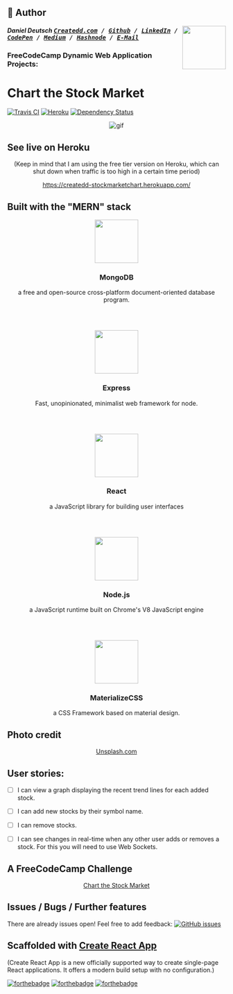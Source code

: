 ## 📝 Author
[<img src="https://avatars1.githubusercontent.com/u/22077628?v=3&u=927102473ec4fcc03ac2f6200740a9faff91fd55&s=400" align="right" height="100">](http://ddcreationstudios.at/)

##### Daniel Deutsch <kbd>[Createdd.com](http://createdd.com/) / [Github](https://www.freecodecamp.com/ddcreationstudios) / [LinkedIn](https://www.linkedin.com/in/daniel-deutsch-b95611127) / [CodePen](http://codepen.io/ddcreationstudios/)  / [Medium](https://medium.com/@ddcreationstudi) / [Hashnode](https://hashnode.com/@DDCreationStudio) / [E-Mail](mailto:dd@createdd.com)</kbd>


### FreeCodeCamp Dynamic Web Application Projects:
# Chart the Stock Market
[![Travis CI](https://travis-ci.org/DDCreationStudios/ChartTheStockMarket.svg?branch=master)](https://travis-ci.org/DDCreationStudios/ChartTheStockMarket) [![Heroku](http://heroku-badge.herokuapp.com/?app=createdd-stockmarketchart&style=flat&svg=1)](https://createdd-stockmarketchart.herokuapp.com/) [![Dependency Status](https://gemnasium.com/badges/github.com/DDCreationStudios/ChartTheStockMarket.svg)](https://gemnasium.com/github.com/DDCreationStudios/ChartTheStockMarket)

<p align="center"><img src="" alt="gif"/></p>

## See live on Heroku

<p align="center">(Keep in mind that I am using the free tier version on Heroku, which can shut down when traffic is too high in a certain time period)</p>
<p align="center"> 
<a href="https://createdd-stockmarketchart.herokuapp.com/">https://createdd-stockmarketchart.herokuapp.com/</a>
</p>


## Built with the "MERN" stack 

<p align="center">
<a href="https://www.mongodb.com/">
    <img src="https://github.com/mongodb-js/leaf/blob/master/dist/mongodb-leaf_256x256.png?raw=true" width="100">
  </a>
</p>
<p align="center">
  <h3 align="center">MongoDB</h3>
  <p align="center">
    a free and open-source cross-platform document-oriented database program. 
</p>
<br>
<br>
<p align="center">
<a href="https://www.mongodb.com/">
    <img src="https://camo.githubusercontent.com/fc61dcbdb7a6e49d3adecc12194b24ab20dfa25b/68747470733a2f2f692e636c6f756475702e636f6d2f7a6659366c4c376546612d3330303078333030302e706e67" width="100">
  </a>
</p>
<p align="center">
  <h3 align="center">Express</h3>
  <p align="center">
    Fast, unopinionated, minimalist web framework for node.
</p>
<br>
<br>
<p align="center">
<a href="https://facebook.github.io/react/">
    <img src="https://upload.wikimedia.org/wikipedia/en/thumb/a/a7/React-icon.svg/1024px-React-icon.svg.png" width="100">
  </a>
</p>
<p align="center">
  <h3 align="center">React</h3>
  <p align="center">
    a JavaScript library for building user interfaces
</p>
<br>
<br>
<p align="center">
  <a href="https://nodejs.org/en/">
    <img src="https://camo.githubusercontent.com/9c24355bb3afbff914503b663ade7beb341079fa/68747470733a2f2f6e6f64656a732e6f72672f7374617469632f696d616765732f6c6f676f2d6c696768742e737667" width="100">
  </a>
</p>
<p align="center">
  <h3 align="center">Node.js</h3>
  <p align="center">
    a JavaScript runtime built on Chrome's V8 JavaScript engine
</p>
<br>
<br>
<p align="center">
  <a href="http://materializecss.com/">
    <img src="http://materializecss.com/res/materialize.svg" width="100">
  </a>
</p>
<p align="center">
  <h3 align="center">MaterializeCSS</h3>
  <p align="center">
     a CSS Framework based on material design.
</p>


## Photo credit

<p align="center">
<a href="https://unsplash.com">Unsplash.com</a>
</p>


## User stories:

- [ ] I can view a graph displaying the recent trend lines for each added stock.

- [ ] I can add new stocks by their symbol name.

- [ ] I can remove stocks.

- [ ]  I can see changes in real-time when any other user adds or removes a stock. For this you will need to use Web Sockets.

## A FreeCodeCamp Challenge

<p align="center">
<a href="https://www.freecodecamp.org/challenges/chart-the-stock-market">Chart the Stock Market</a>
</p>

## Issues / Bugs / Further features 

There are already issues open! Feel free to add feedback: [![GitHub issues](https://img.shields.io/github/issues/DDCreationStudios/ChartTheStockMarket.svg?colorB=b342f4)](https://github.com/DDCreationStudios/votingApp/issues)


## Scaffolded with [Create React App](https://github.com/facebookincubator/create-react-app)

(Create React App is a new officially supported way to create single-page React applications. It offers a modern build setup with no configuration.)

[![forthebadge](http://forthebadge.com/images/badges/60-percent-of-the-time-works-every-time.svg)](http://forthebadge.com) [![forthebadge](http://forthebadge.com/images/badges/built-with-science.svg)](http://forthebadge.com) [![forthebadge](http://forthebadge.com/images/badges/as-seen-on-tv.svg)](http://forthebadge.com)
